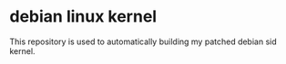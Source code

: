 # debian linux kernel

This repository is used to automatically building my patched debian sid kernel.
